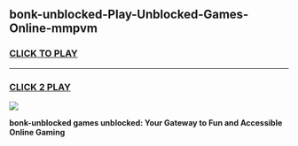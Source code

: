 
## bonk-unblocked-Play-Unblocked-Games-Online-mmpvm
<h3>
<a href="https://premium76.site?title=bonk-unblocked&ref=25A">CLICK TO PLAY</a></h3>
<hr>

<h3>
<a href="https://premium76.site?title=bonk-unblocked&ref=25A">CLICK 2 PLAY</a>
  
</h3>

<a href="https://premium76.site?title=bonk-unblocked&ref=25A"><img src="https://clearcache.store/games.png"></a>


**bonk-unblocked games unblocked: Your Gateway to Fun and Accessible Online Gaming**
